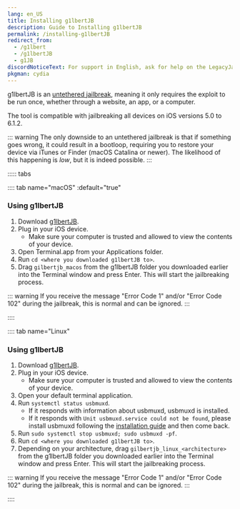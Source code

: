 ```yaml
---
lang: en_US
title: Installing g1lbertJB
description: Guide to Installing g1lbertJB
permalink: /installing-g1lbertJB
redirect_from:
  - /g1lbert
  - /g1lbertJB
  - g1JB
discordNoticeText: For support in English, ask for help on the LegacyJailbreak [Discord Server](http://discord.legacyjailbreak.com/).
pkgman: cydia
---
```



g1lbertJB is an [untethered jailbreak](/types-of-jailbreak/#untethered-jailbreaks), meaning it only requires the exploit to be run once, whether through a website, an app, or a computer.

The tool is compatible with jailbreaking all devices on iOS versions 5.0 to 6.1.2.

::: warning
The only downside to an untethered jailbreak is that if something goes wrong, it could result in a bootloop, requiring you to restore your device via iTunes or Finder (macOS Catalina or newer). The likelihood of this happening is *low*, but it is indeed possible.
:::

::::: tabs

:::: tab name="macOS" :default="true"

### Using g1lbertJB

1. Download [g1lbertJB](https://github.com/g1lbertJB/g1lbertJB/releases/).
2. Plug in your iOS device.
 	- Make sure your computer is trusted and allowed to view the contents of your device.
3. Open Terminal.app from your Applications folder.
4. Run `cd <where you downloaded g1lbertJB to>`.
5. Drag `gilbertjb_macos` from the g1lbertJB folder you downloaded earlier into the Terminal window and press Enter. This will start the jailbreaking process.

::: warning
If you receive the message "Error Code 1" and/or "Error Code 102" during the jailbreak, this is normal and can be ignored.
:::

::::

:::: tab name="Linux"

### Using g1lbertJB

1. Download [g1lbertJB](https://github.com/g1lbertJB/g1lbertJB/releases/).
2. Plug in your iOS device.
 	- Make sure your computer is trusted and allowed to view the contents of your device.
3. Open your default terminal application.
4. Run `systemctl status usbmuxd`.
    - If it responds with information about usbmuxd, usbmuxd is installed.
    - If it responds with `Unit usbmuxd.service could not be found`, please install usbmuxd following the [installation guide](https://github.com/libimobiledevice/usbmuxd#installation--getting-started) and then come back.
5. Run `sudo systemctl stop usbmuxd; sudo usbmuxd -pf`.
6. Run `cd <where you downloaded g1lbertJB to>`.
7. Depending on your architecture, drag `gilbertjb_linux_<architecture>` from the g1lbertJB folder you downloaded earlier into the Terminal window and press Enter. This will start the jailbreaking process.

::: warning
If you receive the message "Error Code 1" and/or "Error Code 102" during the jailbreak, this is normal and can be ignored.
:::

::::

